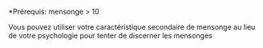 
*Prérequis: mensonge > 10

Vous pouvez utiliser votre caractéristique secondaire de mensonge au lieu de votre psychologie pour tenter de discerner les mensonges